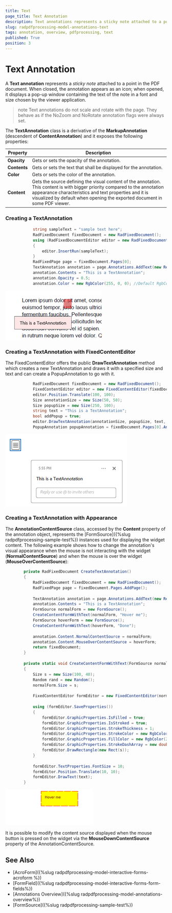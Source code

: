 ```yaml
---
title: Text 
page_title: Text Annotation  
description: Text annotations represents a sticky note attached to a point in the PDF document. 
slug: radpdfprocessing-model-annotations-text 
tags: annotation, overview, pdfprocessing, text 
published: True
position: 3
---
```


# Text Annotation  

A **Text annotation** represents a *sticky note* attached to a point in the PDF document. When closed, the annotation appears as an icon; when opened, it displays a pop-up window containing the text of the note in a font and size chosen by the viewer application.

>note Text annotations do not scale and rotate with the page. They behave as if the NoZoom and NoRotate annotation flags were always set.

The **TextAnnotation** class is a derivative of the **MarkupAnnotation** (descendent of **ContentAnnotation**) and it exposes the following properties:

|Property|Description|
|---|---|
|**Opacity**|Gets or sets the opacity of the annotation.|
|**Contents**|Gets or sets the text that shall be displayed for the annotation.|
|**Color**|Gets or sets the color of the annotation.|
|**Content**|Gets the source defining the visual content of the annotation. This content is with bigger priority compared to the annotation appearance characteristics and text properties and it is visualized by default when opening the exported document in some PDF viewer.|


### Creating a TextAnnotation

```csharp
            string sampleText = "sample text here";
            RadFixedDocument fixedDocument = new RadFixedDocument();
            using (RadFixedDocumentEditor editor = new RadFixedDocumentEditor(fixedDocument))
            {
                editor.InsertRun(sampleText);
            } 
            RadFixedPage page = fixedDocument.Pages[0];
            TextAnnotation annotation = page.Annotations.AddText(new Rect(200, 100, 200, 200));
            annotation.Contents = "This is a TextAnnotation";
            annotation.Opacity = 0.5;
            annotation.Color = new RgbColor(255, 0, 0); //Default RgbColor(255, 255, 255)
```

![Create TextAnnotation](images/pdf-processing-create-textannotation.png)  

### Creating a TextAnnotation with FixedContentEditor

The FixedContentEditor offers the public **DrawTextAnnotation** method which creates a new TextAnnotation and draws it with a specified size and text and can create a PopupAnnotation to go with it.

```csharp
            RadFixedDocument fixedDocument = new RadFixedDocument();
            FixedContentEditor editor = new FixedContentEditor(fixedDocument.Pages.AddPage());
            editor.Position.Translate(100, 100);
            Size annotationSize = new Size(50, 50);
            Size popupSize = new Size(250, 100);
            string text = "This is a TextAnnotation";
            bool addPopup = true;
            editor.DrawTextAnnotation(annotationSize, popupSize, text, addPopup);
            PopupAnnotation popupAnnotation = fixedDocument.Pages[0].Annotations[1] as PopupAnnotation;
```

![Create TextAnnotation with Popup](images/pdf-processing-create-textannotation-with-popup.png)   

### Creating a TextAnnotation with Appearance

The **AnnotationContentSource** class, accessed by the **Content** property of the annotation object, represents the [FormSource]({%slug radpdfprocessing-sample-test%}) instances used for displaying the widget content. The following example shows how to change the annotation's visual appearance when the mouse is not interacting with the widget (**NormalContentSource**) and when the mouse is over the widget (**MouseOverContentSource**):

```csharp 
        private RadFixedDocument CreateTextAnnotation()
        {
            RadFixedDocument fixedDocument = new RadFixedDocument();
            RadFixedPage page = fixedDocument.Pages.AddPage();

            TextAnnotation annotation = page.Annotations.AddText(new Rect(100, 100, 100, 50));
            annotation.Contents = "This is a TextAnnotation";
            FormSource normalForm = new FormSource();
            CreateContentFormWithText(normalForm, "Hover me");
            FormSource hoverForm = new FormSource();
            CreateContentFormWithText(hoverForm, "Done");

            annotation.Content.NormalContentSource = normalForm;
            annotation.Content.MouseOverContentSource = hoverForm;
            return fixedDocument;
        }

        private static void CreateContentFormWithText(FormSource normalForm, string text)
        {
            Size s = new Size(100, 40);
            Random rand = new Random();
            normalForm.Size = s;

            FixedContentEditor formEditor = new FixedContentEditor(normalForm);

            using (formEditor.SaveProperties())
            {
                formEditor.GraphicProperties.IsFilled = true;
                formEditor.GraphicProperties.IsStroked = true;
                formEditor.GraphicProperties.StrokeThickness = 1;
                formEditor.GraphicProperties.StrokeColor = new RgbColor(255, 0, 0);
                formEditor.GraphicProperties.FillColor = new RgbColor(255, 255, 0);
                formEditor.GraphicProperties.StrokeDashArray = new double[] { 17, 4 };
                formEditor.DrawRectangle(new Rect(s));
            }

            formEditor.TextProperties.FontSize = 10;
            formEditor.Position.Translate(10, 10);
            formEditor.DrawText(text);
        }
```

![Create TextAnnotation with Appearance](images/pdf-processing-create-textannotation-with-appearance.gif)  

It is possible to modify the content source displayed when the mouse button is pressed on the widget via the **MouseDownContentSource** property of the AnnotationContentSource.

## See Also

* [AcroForm]({%slug radpdfprocessing-model-interactive-forms-acroform %})
* [FormField]({%slug radpdfprocessing-model-interactive-forms-form-fields%})
* [Annotations Overview]({%slug radpdfprocessing-model-annotations-overview%})
* [FormSource]({%slug radpdfprocessing-sample-test%})

